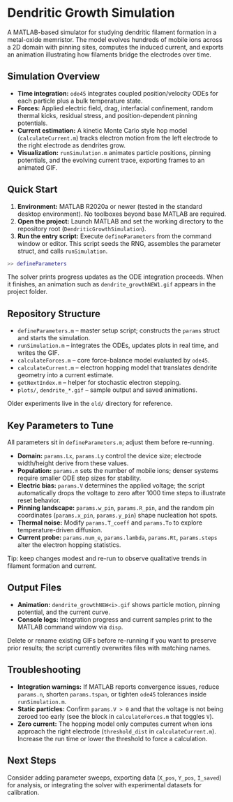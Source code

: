 # Dendritic Growth Simulation

A MATLAB-based simulator for studying dendritic filament formation in a metal-oxide memristor. The model evolves hundreds of mobile ions across a 2D domain with pinning sites, computes the induced current, and exports an animation illustrating how filaments bridge the electrodes over time.

## Simulation Overview
- **Time integration:** `ode45` integrates coupled position/velocity ODEs for each particle plus a bulk temperature state.
- **Forces:** Applied electric field, drag, interfacial confinement, random thermal kicks, residual stress, and position-dependent pinning potentials.
- **Current estimation:** A kinetic Monte Carlo style hop model (`calculateCurrent.m`) tracks electron motion from the left electrode to the right electrode as dendrites grow.
- **Visualization:** `runSimulation.m` animates particle positions, pinning potentials, and the evolving current trace, exporting frames to an animated GIF.

## Quick Start
1. **Environment:** MATLAB R2020a or newer (tested in the standard desktop environment). No toolboxes beyond base MATLAB are required.
2. **Open the project:** Launch MATLAB and set the working directory to the repository root (`DendriticGrowthSimulation`).
3. **Run the entry script:** Execute `defineParameters` from the command window or editor. This script seeds the RNG, assembles the parameter struct, and calls `runSimulation`.

```matlab
>> defineParameters
```

The solver prints progress updates as the ODE integration proceeds. When it finishes, an animation such as `dendrite_growthNEW1.gif` appears in the project folder.

## Repository Structure
- `defineParameters.m` – master setup script; constructs the `params` struct and starts the simulation.
- `runSimulation.m` – integrates the ODEs, updates plots in real time, and writes the GIF.
- `calculateForces.m` – core force-balance model evaluated by `ode45`.
- `calculateCurrent.m` – electron hopping model that translates dendrite geometry into a current estimate.
- `getNextIndex.m` – helper for stochastic electron stepping.
- `plots/`, `dendrite_*.gif` – sample output and saved animations.

Older experiments live in the `old/` directory for reference.

## Key Parameters to Tune
All parameters sit in `defineParameters.m`; adjust them before re-running.

- **Domain:** `params.Lx`, `params.Ly` control the device size; electrode width/height derive from these values.
- **Population:** `params.n` sets the number of mobile ions; denser systems require smaller ODE step sizes for stability.
- **Electric bias:** `params.V` determines the applied voltage; the script automatically drops the voltage to zero after 1000 time steps to illustrate reset behavior.
- **Pinning landscape:** `params.w_pin`, `params.R_pin`, and the random pin coordinates (`params.x_pin`, `params.y_pin`) shape nucleation hot spots.
- **Thermal noise:** Modify `params.T_coeff` and `params.To` to explore temperature-driven diffusion.
- **Current probe:** `params.num_e`, `params.lambda`, `params.Rt`, `params.steps` alter the electron hopping statistics.

Tip: keep changes modest and re-run to observe qualitative trends in filament formation and current.

## Output Files
- **Animation:** `dendrite_growthNEW<i>.gif` shows particle motion, pinning potential, and the current curve.
- **Console logs:** Integration progress and current samples print to the MATLAB command window via `disp`.

Delete or rename existing GIFs before re-running if you want to preserve prior results; the script currently overwrites files with matching names.

## Troubleshooting
- **Integration warnings:** If MATLAB reports convergence issues, reduce `params.n`, shorten `params.tspan`, or tighten `ode45` tolerances inside `runSimulation.m`.
- **Static particles:** Confirm `params.V > 0` and that the voltage is not being zeroed too early (see the block in `calculateForces.m` that toggles `V`).
- **Zero current:** The hopping model only computes current when ions approach the right electrode (`threshold_dist` in `calculateCurrent.m`). Increase the run time or lower the threshold to force a calculation.

## Next Steps
Consider adding parameter sweeps, exporting data (`X_pos`, `Y_pos`, `I_saved`) for analysis, or integrating the solver with experimental datasets for calibration.
